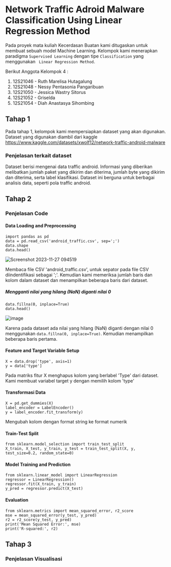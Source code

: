 # Network Traffic Adroid Malware Classification Using Linear Regression Method

Pada proyek mata kuliah Kecerdasan Buatan kami ditugaskan untuk membuat sebuah model Machine Learning. Kelompok kami menerapkan paradigma ```Supervised Learning``` dengan tipe ```Classification``` yang menggunakan ``` Linear Regression Method```.

Berikut Anggota Kelompok 4 :
1. 12S21046 - Ruth Marelisa Hutagalung
2. 12S21048 - Nessy Pentasonia Pangaribuan
3. 12S21050 - Jessica Wastry Sitorus
4. 12S21052 - Griselda
5. 12S21054 - Diah Anastasya Sihombing

## Tahap 1
Pada tahap 1, kelompok kami mempersiapkan dataset yang akan digunakan. Dataset yang digunakan diambil dari kaggle <br />
https://www.kaggle.com/datasets/xwolf12/network-traffic-android-malware 

### Penjelasan terkait dataset
Dataset berisi mengenai data traffic android. Informasi yang diberikan melibatkan jumlah paket yang dikirim dan diterima, jumlah byte yang dikirim dan diterima, serta label klasifikasi. Dataset ini berguna untuk berbagai analisis data, seperti pola traffic android.

## Tahap 2

### Penjelasan Code
#### Data Loading and Preprocessing

```import pandas as pd``` <br /> 
```data = pd.read_csv('android_traffic.csv', sep=';')``` <br />
```data.shape``` <br />
```data.head()```

![Screenshot 2023-11-27 094519](https://github.com/Griselda20/Malware-Classification-using-Linear-Regression-Method/assets/89493421/8ab1bd02-ae6b-4e01-be83-d2f20eb1bfdb)

Membaca file CSV 'android_traffic.csv', untuk sepator pada file CSV diindentifikasi sebagai ';'. Kemudian kami memeriksa jumlah baris dan kolom dalam dataset dan menampilkan beberapa baris dari dataset.

##### Mengganti nilai yang hilang (NaN) diganti nilai 0

```data.fillna(0, inplace=True)``` <br />
```data.head()``` <br />

![image](https://github.com/Griselda20/Malware-Classification-using-Linear-Regression-Method/assets/89493421/ad8274fc-f78a-49c5-9200-8b1f52311c81)

Karena pada dataset ada nilai yang hilang (NaN) diganti dengan nilai 0 menggunakan ```data.fillna(0, inplace=True)```. Kemudian menampilkan beberapa baris pertama.

#### Feature and Target Variable Setup
```X = data.drop('type', axis=1)```<br />
```y = data['type']```<br />

Pada matriks fitur X menghapus kolom yang berlabel 'Type' dari dataset. Kami membuat variabel target y dengan memilih kolom 'type'

#### Transformasi Data
```X = pd.get_dummies(X) ``` <br />
``` label_encoder = LabelEncoder() ``` <br />
```y = label_encoder.fit_transform(y)```

Mengubah kolom dengan format string ke format numerik

#### Train-Test Split

```from sklearn.model_selection import train_test_split```<br />
```X_train, X_test, y_train, y_test = train_test_split(X, y, test_size=0.2, random_state=0)```

#### Model Training and Prediction

```from sklearn.linear_model import LinearRegression```<br />
```regressor = LinearRegression()```<br />
```regressor.fit(X_train, y_train)```<br />
```y_pred = regressor.predict(X_test)```

#### Evaluation
```from sklearn.metrics import mean_squared_error, r2_score```<br />
```mse = mean_squared_error(y_test, y_pred)```<br />
```r2 = r2_score(y_test, y_pred)```<br />
```print('Mean Squared Error:', mse)```<br />
```print('R-squared:', r2)```

## Tahap 3
### Penjelasan Visualisasi

